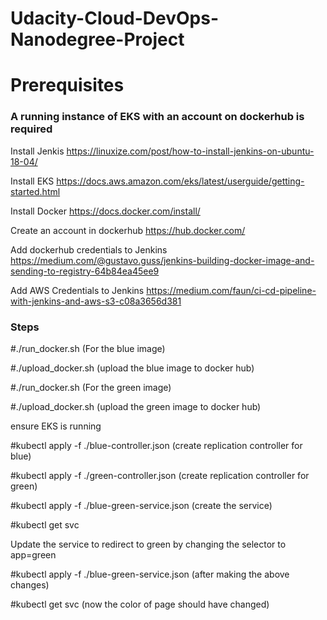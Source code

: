 # Udacity-Cloud-DevOps-Nanodegree-Project

<h1> Prerequisites </h1>

<h3> A running instance of EKS with an account on dockerhub is required </h3>

Install Jenkis https://linuxize.com/post/how-to-install-jenkins-on-ubuntu-18-04/

Install EKS https://docs.aws.amazon.com/eks/latest/userguide/getting-started.html

Install Docker https://docs.docker.com/install/

Create an account in dockerhub https://hub.docker.com/

Add dockerhub credentials to Jenkins https://medium.com/@gustavo.guss/jenkins-building-docker-image-and-sending-to-registry-64b84ea45ee9

Add AWS Credentials to Jenkins https://medium.com/faun/ci-cd-pipeline-with-jenkins-and-aws-s3-c08a3656d381

<h3> Steps </h3>

#./run_docker.sh (For the blue image)

#./upload_docker.sh (upload the blue image to docker hub)

#./run_docker.sh (For the green image)

#./upload_docker.sh (upload the green image to docker hub)

ensure EKS is running

#kubectl apply -f ./blue-controller.json (create replication controller for blue)

#kubectl apply -f ./green-controller.json (create replication controller for green)

#kubectl apply -f ./blue-green-service.json (create the service)

#kubectl get svc

Update the service to redirect to green by changing the selector to app=green

#kubectl apply -f ./blue-green-service.json (after making the above changes)

#kubectl get svc (now the color of page should have changed)
